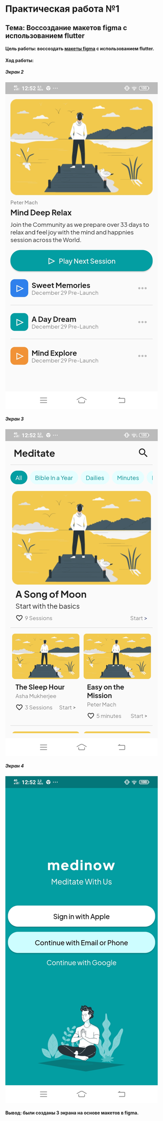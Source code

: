 # Практическая работа №1
## Тема: Воссоздание макетов figma с использованием flutter

#### Цель работы: воссоздать [макеты figma](https://www.figma.com/file/E0D9IHkPemq4Rd2tK9kFmw/Untitled) с использованием flutter.

#### Ход работы:

##### Экран 2

![Экран 2](https://github.com/Iviyan/flutter-pw/blob/pw1/screenshots/Screenshot_20220923_125223.jpg)

##### Экран 3

![Экран 3](https://github.com/Iviyan/flutter-pw/blob/pw1/screenshots/Screenshot_20220923_125242.jpg)

##### Экран 4

![Экран 4](https://github.com/Iviyan/flutter-pw/blob/pw1/screenshots/Screenshot_20220923_125254.jpg)

#### Вывод: были созданы 3 экрана на основе макетов в figma.

